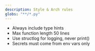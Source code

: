 ```yaml
---
description: Style & Arch rules
globs: "**/*.py"
---
```

- Always include type hints
- Max function length 50 lines
- Use structlog for logging, never print()
- Secrets must come from env vars only 